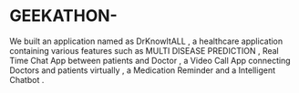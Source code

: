# GEEKATHON-
We built an application named as DrKnowItALL , a healthcare application containing various features such as MULTI DISEASE PREDICTION ,  Real Time Chat App between patients and Doctor , a Video Call App connecting Doctors and patients virtually ,  a Medication Reminder and a Intelligent Chatbot .
